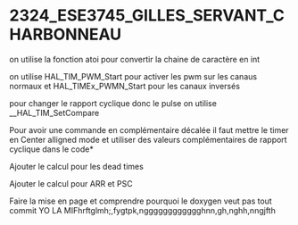 # 2324_ESE3745_GILLES_SERVANT_CHARBONNEAU

on utilise la fonction atoi pour convertir la chaine de caractère en int

on utilise HAL_TIM_PWM_Start pour activer les pwm sur les canaus normaux et HAL_TIMEx_PWMN_Start pour les canaux inversés

pour changer le rapport cyclique donc le pulse on utilise __HAL_TIM_SetCompare

Pour avoir une commande en complémentaire décalée il faut mettre le timer en Center alligned mode et utiliser des valeurs complémentaires de rapport cyclique dans le code*

Ajouter le calcul pour les dead times

Ajouter le calcul pour ARR et PSC

Faire la mise en page et comprendre pourquoi le doxygen veut pas tout commit
YO LA MIFhrftglmh;,fygtpk,ngggggggggggghnn,gh,nghh,nngjfth